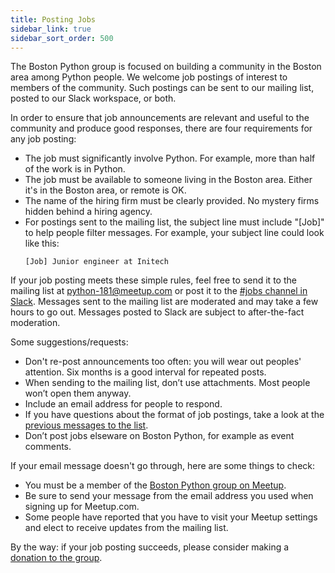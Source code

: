```yaml
---
title: Posting Jobs
sidebar_link: true
sidebar_sort_order: 500
---
```


The Boston Python group is focused on building a community in the Boston area among Python people.  We welcome job postings of interest to members of the community. Such postings can be sent to our mailing list, posted to our Slack workspace, or both.

In order to ensure that job announcements are relevant and useful to the community and produce good responses, there are four requirements for any job posting:

- The job must significantly involve Python. For example, more than half of the work is in Python.
- The job must be available to someone living in the Boston area. Either it's in the Boston area, or remote is OK.
- The name of the hiring firm must be clearly provided. No mystery firms hidden behind a hiring agency.
- For postings sent to the mailing list, the subject line must include "[Job]" to help people filter messages. For example, your subject line could look like this:
  ```
  [Job] Junior engineer at Initech
  ```

If your job posting meets these simple rules, feel free to send it to the mailing list at [python-181@meetup.com](mailto:python-181@meetup.com) or post it to the [#jobs channel in Slack][slack].  Messages sent to the mailing list are moderated and may take a few hours to go out. Messages posted to Slack are subject to after-the-fact moderation.

Some suggestions/requests:

- Don't re-post announcements too often: you will wear out peoples' attention. Six months is a good interval for repeated posts.
- When sending to the mailing list, don’t use attachments. Most people won’t open them anyway.
- Include an email address for people to respond.
- If you have questions about the format of job postings, take a look at the [previous messages to the list][message-archive].
- Don’t post jobs elseware on Boston Python, for example as event comments.

If your email message doesn't go through, here are some things to check:

- You must be a member of the [Boston Python group on Meetup](https://www.meetup.com/bostonpython/).
- Be sure to send your message from the email address you used when signing up for Meetup.com.
- Some people have reported that you have to visit your Meetup settings and elect to receive updates from the mailing list.


By the way: if your job posting succeeds, please consider making a [donation to the group][donate].


[email]: mailto:python-181@meetup.com
[slack]: slack.md
[message-archive]: https://www.meetup.com/bostonpython/messages/archive/
[donate]: http://donate.bostonpython.com/
